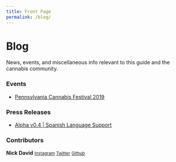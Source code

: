 ```yaml
---
title: Front Page
permalink: /blog/
---
```


# Blog

News, events, and miscellaneous info relevant to this guide and the cannabis community.

### Events
- [Pennsylvania Cannabis Festival 2019](/blog/2018/12/10/pennsylvania-cannabis-festival/)

### Press Releases
- [Alpha v0.4 | Spanish Language Support](/blog/2018/12/16/alpha-v0.4/)


### Contributors

**Nick David** 
<i class="fas fa-grip-lines-vertical"></i> 
[<i class="fab fa-instagram"></i> <small>Instagram</small>](https://www.instagram.com/holistnick/)
<i class="fas fa-grip-lines-vertical"></i> 
[<i class="fab fa-twitter"></i> <small>Twitter</small>](https://twitter.com/holistnick)
<i class="fas fa-grip-lines-vertical"></i> 
[<i class="fab fa-github"></i> <small>Github</small>](https://github.com/ndkline)



<Referral />
<Ads />